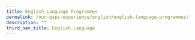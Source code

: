 ```yaml
---
title: English Language Programmes
permalink: /our-gsps-experience/english/english-language-programmes/
description: ""
third_nav_title: English Language
---
```

